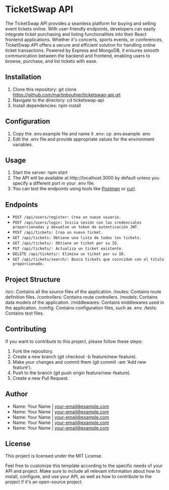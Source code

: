 # TicketSwap API

The TicketSwap API provides a seamless platform for buying and selling event tickets online. With user-friendly endpoints, developers can easily integrate ticket purchasing and listing functionalities into their React frontend applications. Whether it's concerts, sports events, or conferences, TicketSwap API offers a secure and efficient solution for handling online ticket transactions. Powered by Express and MongoDB, it ensures smooth communication between the backend and frontend, enabling users to browse, purchase, and list tickets with ease.

## Installation

1. Clone this repository: git clone https://github.com/martinbouhier/ticketswap-api.git
2. Navigate to the directory: cd ticketswap-api
3. Install dependencies: npm install

## Configuration

1. Copy the .env.example file and name it .env: cp .env.example .env
2. Edit the .env file and provide appropriate values for the environment variables.

## Usage

1. Start the server: npm start
2. The API will be available at http://localhost:3000 by default unless you specify a different port in your .env file.
3. You can test the endpoints using tools like [Postman](https://www.postman.com/) or [curl](https://curl.se/).

## Endpoints
- `POST /api/users/register: Crea un nuevo usuario.`
- `POST /api/users/login: Inicia sesión con las credenciales proporcionadas y devuelve un token de autenticación JWT.`
- `POST /api/tickets: Crea un nuevo ticket.`
- `GET /api/tickets: Obtiene una lista de todos los tickets.`
- `GET /api/tickets/: Obtiene un ticket por su ID.`
- `PUT /api/tickets/: Actualiza un ticket existente.`
- `DELETE /api/tickets/: Elimina un ticket por su ID.`
- `GET /api/tickets/search/: Busca tickets que coincidan con el título proporcionado.`

## Project Structure

/src: Contains all the source files of the application.
/routes: Contains route definition files.
/controllers: Contains route controllers.
/models: Contains data models of the application.
/middlewares: Contains middlewares used in the application.
/config: Contains configuration files, such as .env.
/tests: Contains test files.

## Contributing

If you want to contribute to this project, please follow these steps:

1. Fork the repository.
2. Create a new branch (git checkout -b feature/new-feature).
3. Make your changes and commit them (git commit -am 'Add new feature').
4. Push to the branch (git push origin feature/new-feature).
5. Create a new Pull Request.

## Author

- Name: Your Name | your-email@example.com
- Name: Your Name | your-email@example.com
- Name: Your Name | your-email@example.com
- Name: Your Name | your-email@example.com
- Name: Your Name | your-email@example.com

## License

This project is licensed under the MIT License.

Feel free to customize this template according to the specific needs of your API and project. Make sure to include all relevant information about how to install, configure, and use your API, as well as how to contribute to the project if it's an open-source project.